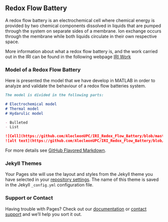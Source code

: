 ## Redox Flow Battery

A redox flow battery is an electrochemical cell where chemical energy is provided by two chemical components dissolved in liquids that are pumped through the system on separate sides of a membrane. Ion exchange occurs through the membrane while both liquids circulate in their own respective space.

More information about what a redox flow battery is, and the work carried out in the IRI can be found in the following webpage [IRI Work](https://sites.google.com/view/flowbat2021iri/pti-flowbat-iri?authuser=0)

### Model of a Redox Flow Battery

Here is presented the model that we have develop in MATLAB in order to analyze and validate the behaviour of a redox flow batteries system. 

```markdown
The model is divided in the following parts:

# Electrochemical model
# Thermal model
# Hydarulic model

- Bulleted
- List

![Cell](https://github.com/AlecleonUPC/IRI_Redox_Flow_Battery/blob/master/Model/Model_15_12/Cell.JPG)
![alt text](https://github.com/AlecleonUPC/IRI_Redox_Flow_Battery/blob/master/Model/Model_15_12/Anolyte_Tank.JPG)
```

For more details see [GitHub Flavored Markdown](https://guides.github.com/features/mastering-markdown/).

### Jekyll Themes

Your Pages site will use the layout and styles from the Jekyll theme you have selected in your [repository settings](https://github.com/AlecleonUPC/IRI_Redox_Flow_Battery/settings/pages). The name of this theme is saved in the Jekyll `_config.yml` configuration file.

### Support or Contact

Having trouble with Pages? Check out our [documentation](https://docs.github.com/categories/github-pages-basics/) or [contact support](https://support.github.com/contact) and we’ll help you sort it out.

